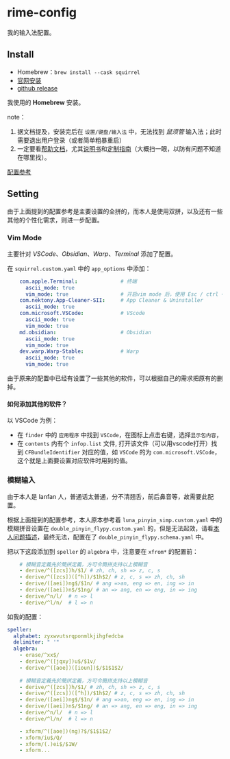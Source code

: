 # rime-config
我的输入法配置。

## Install

-  Homebrew：`brew install --cask squirrel`
- [官网安装](https://rime.im/)
- [github release](https://github.com/rime/squirrel)

我使用的 **Homebrew** 安装。

note：
  1. 据文档提及，安装完后在 `设置/键盘/输入法` 中，无法找到 *鼠须管* 输入法；此时需要退出用户登录（或者简单粗暴重启）
  2. 一定要看[帮助文档](https://rime.im/docs/)，尤其[说明书](https://github.com/rime/home/wiki/UserGuide)和[定制指南](https://github.com/rime/home/wiki/CustomizationGuide)（大概扫一眼，以防有问题不知道在哪里找）。

[配置参考](https://github.com/ssnhd/rime)

## Setting

由于上面提到的配置参考是主要设置的全拼的，而本人是使用双拼，以及还有一些其他的个性化需求，则进一步配置。

### Vim Mode

主要针对 *VSCode*、*Obsidian*、*Warp*、*Terminal* 添加了配置。

在 `squirrel.custom.yaml` 中的 `app_options` 中添加：

```yaml
    com.apple.Terminal:              # 终端
      ascii_mode: true
      vim_mode: true                 # 开启vim mode 后，使用 Esc / ctrl + [ 退出 vim 模式时会自动切换为英文输入法
    com.nektony.App-Cleaner-SII:     # App Cleaner & Uninstaller
      ascii_mode: true
    com.microsoft.VSCode:            # VScode
      ascii_mode: true
      vim_mode: true
    md.obsidian:                     # Obsidian
      ascii_mode: true
      vim_mode: true
    dev.warp.Warp-Stable:            # Warp
      ascii_mode: true
      vim_mode: true
```
由于原来的配置中已经有设置了一些其他的软件，可以根据自己的需求把原有的删掉。

#### 如何添加其他的软件？

以 VSCode 为例：
- 在 `finder` 中的 `应用程序` 中找到 `VSCode`，在图标上点击右键，选择`显示包内容`，
- 在 `contents` 内有个 `infop.list` 文件, 打开该文件（可以用vscode打开）找到 `CFBundleIdentifier` 对应的值，如 `VSCode` 的为 `com.microsoft.VSCode`，这个就是上面要设置对应软件时用到的值。

### 模糊输入

由于本人是 lanfan 人，普通话太普通，分不清翘舌，前后鼻音等，故需要此配置。

根据上面提到的配置参考，本人原本参考着 `luna_pinyin_simp.custom.yaml` 中的模糊拼音设置在 `double_pinyin_flypy.custom.yaml` 的，但是无法起效，请看[本人问题描述](https://gist.github.com/lotem/2320943?permalink_comment_id=4472421#gistcomment-4472421)，最终无法，配置在了 `double_pinyin_flypy.schema.yaml` 中。

把以下这段添加到 `speller` 的 `algebra` 中，注意要在 `xfrom*` 的配置前：
```yaml
    # 模糊音定義先於簡拼定義，方可令簡拼支持以上模糊音
    - derive/^([zcs])h/$1/ # zh, ch, sh => z, c, s
    - derive/^([zcs])([^h])/$1h$2/ # z, c, s => zh, ch, sh
    - derive/([aei])ng$/$1n/ # ang =>an, eng => en, ing => in
    - derive/([aei])n$/$1ng/ # an => ang, en => eng, in => ing
    - derive/^n/l/  # n => l
    - derive/^l/n/  # l => n 
```

如我的配置：
```yaml
speller:
  alphabet: zyxwvutsrqponmlkjihgfedcba
  delimiter: " '"
  algebra:
    - erase/^xx$/
    - derive/^([jqxy])u$/$1v/
    - derive/^([aoe])([ioun])$/$1$1$2/
    
    # 模糊音定義先於簡拼定義，方可令簡拼支持以上模糊音
    - derive/^([zcs])h/$1/ # zh, ch, sh => z, c, s
    - derive/^([zcs])([^h])/$1h$2/ # z, c, s => zh, ch, sh
    - derive/([aei])ng$/$1n/ # ang =>an, eng => en, ing => in
    - derive/([aei])n$/$1ng/ # an => ang, en => eng, in => ing
    - derive/^n/l/  # n => l
    - derive/^l/n/  # l => n 

    - xform/^([aoe])(ng)?$/$1$1$2/
    - xform/iu$/Q/
    - xform/(.)ei$/$1W/
    - xform...
```
